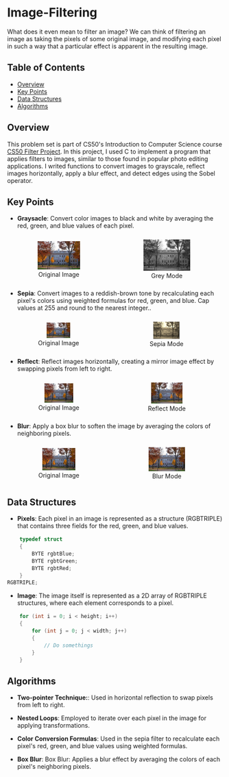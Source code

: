 # Image-Filtering
What does it even mean to filter an image? We can think of filtering an image as taking the pixels of some original image, and modifying each pixel in such a way that a particular effect is apparent in the resulting image.

## Table of Contents

- [Overview](#overview)
- [Key Points](#key-points)
- [Data Structures](#data-structures)
- [Algorithms](#algorithms)

## Overview
This problem set is part of CS50's Introduction to Computer Science course [CS50 Filter Project](https://cs50.harvard.edu/x/2025/psets/4/filter/less/). In this project, I used C to implement a program that applies filters to images, similar to those found in popular photo editing applications. I writed functions to convert images to grayscale, reflect images horizontally, apply a blur effect, and detect edges using the Sobel operator.



## Key Points
- **Graysacle**: Convert color images to black and white by averaging the red, green, and blue values of each pixel.

<div style="display: flex; justify-content: space-around; align-items: center;">
    <div style="text-align: center; margin: 10px;">
        <img src="https://github.com/miro789/Image-Filtering/blob/main/images/yard.bmp" alt="Origin Image" width="45%"/>
        <br />
        <span>Original Image</span>
    </div>
    <div style="text-align: center; margin: 10px;">
        <img src="https://github.com/miro789/Image-Filtering/blob/main/outputs/grey.png" alt="Grey Image" width="45%"/>
        <br />
        <span>Grey Mode</span>
    </div>
</div>

- **Sepia**: Convert images to a reddish-brown tone by recalculating each pixel's colors using weighted formulas for red, green, and blue. Cap values at 255 and round to the nearest integer..

<div style="display: flex; justify-content: space-around; align-items: center;">
    <div style="text-align: center; margin: 10px;">
        <img src="https://github.com/miro789/Image-Filtering/blob/main/images/yard.bmp" alt="Origin Image" width="25%"/>
        <br />
        <span>Original Image</span>
    </div>
    <div style="text-align: center; margin: 10px;">
        <img src="https://github.com/miro789/Image-Filtering/blob/main/outputs/sepia.png" alt="Sepia Image" width="25%"/>
        <br />
        <span>Sepia Mode</span>
    </div>
</div>

- **Reflect**: Reflect images horizontally, creating a mirror image effect by swapping pixels from left to right.

<div style="display: flex; justify-content: space-around; align-items: center;">
    <div style="text-align: center; margin: 10px;">
        <img src="https://github.com/miro789/Image-Filtering/blob/main/images/yard.bmp" alt="Origin Image" width="30%"/>
        <br />
        <span>Original Image</span>
    </div>
    <div style="text-align: center; margin: 10px;">
        <img src="https://github.com/miro789/Image-Filtering/blob/main/outputs/reflect.png" alt="Reflect Image" width="30%"/>
        <br />
        <span>Reflect Mode</span>
    </div>
</div>


- **Blur**: Apply a box blur to soften the image by averaging the colors of neighboring pixels.

<div style="display: flex; justify-content: space-around; align-items: center;">
    <div style="text-align: center; margin: 10px;">
        <img src="https://github.com/miro789/Image-Filtering/blob/main/images/yard.bmp" alt="Origin Image" width="35%"/>
        <br />
        <span>Original Image</span>
    </div>
    <div style="text-align: center; margin: 10px;">
        <img src="https://github.com/miro789/Image-Filtering/blob/main/outputs/blur.png" alt="Blur Image" width="35%"/>
        <br />
        <span>Blur Mode</span>
    </div>
</div>


## Data Structures

- **Pixels**: Each pixel in an image is represented as a structure (RGBTRIPLE) that contains three fields for the red, green, and blue values.

```C
    typedef struct
    {
        BYTE rgbtBlue;
        BYTE rgbtGreen;
        BYTE rgbtRed;
    }
RGBTRIPLE;
```

- **Image**: The image itself is represented as a 2D array of RGBTRIPLE structures, where each element corresponds to a pixel.
```C
    for (int i = 0; i < height; i++)
    {
        for (int j = 0; j < width; j++)
        {
            // Do somethings
        }
    }
```

## Algorithms

- **Two-pointer Technique:**: Used in horizontal reflection to swap pixels from left to right.

- **Nested Loops**: Employed to iterate over each pixel in the image for applying transformations.

- **Color Conversion Formulas**: Used in the sepia filter to recalculate each pixel's red, green, and blue values using weighted 
formulas.

- **Box Blur**: Box Blur: Applies a blur effect by averaging the colors of each pixel's neighboring pixels.
